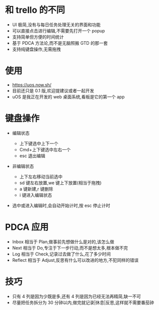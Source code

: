 # 和 trello 的不同

- UI 极简,没有与每日任务处理无关的界面和功能
- 可以直接点击进行编辑,不需要先打开一个 popup
- 支持简单但方便的时间统计
- 基于 PDCA 方法论,而不是无脑照搬 GTD 的那一套
- 支持纯键盘操作,无需拖拽

# 使用

- https://uos.now.sh/
- 目前还只是 0.1 版,欢迎提建议或者一起开发
- uOS 是我正在开发的 web 桌面系统,看板是它的第一个 app

# 键盘操作

- 编辑状态
  - 上下键选中上下一个
  - Cmd+上下键选中左右一个
  - esc 退出编辑

- 非编辑状态
  - 上下左右移动当前选中
  - sd 键左右放置,we 键上下放置(相当于拖拽)
  - a 键新建,r 键删除
  - i 键进入编辑状态

- 选中或进入编辑时,会自动开始计时,按 esc 停止计时

# PDCA 应用

- Inbox 相当于 Plan,做事前先想做什么是对的,该怎么做
- Next 相当于 Do,专注于下一步行动,而不是想太多,根本做不完
- Log 相当于 Check,记录过去做了什么,花了多少时间
- Reflect 相当于 Adjust,反思有什么可以改进的地方,不犯同样的错误

# 技巧

- 只有 4 列是因为少既是多,还有 4 列是因为已经无法再精简,缺一不可
- 尽量把任务拆分为 30 分钟以内,做完就记录|休息|反思,这样就不需要番茄钟
